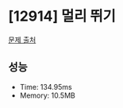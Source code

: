 # [12914] 멀리 뛰기

[문제 출처](https://school.programmers.co.kr/learn/courses/30/lessons/12914)

## 성능

- Time: 134.95ms
- Memory: 10.5MB